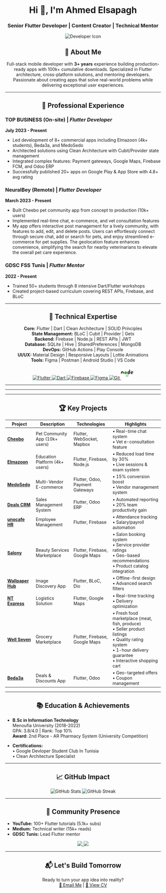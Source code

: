 <h1 align="center">Hi 👋, I'm Ahmed Elsapagh</h1>
<h3 align="center">Senior Flutter Developer | Content Creator | Technical Mentor</h3>

<p align="center">
  <img src="https://cdn-icons-png.flaticon.com/512/3242/3242257.png" width="150" alt="Developer Icon">
</p>

<h2 align="center">🚀 About Me</h2>
<p align="center">
  Full-stack mobile developer with <strong>3+ years</strong> experience building production-ready apps with 100k+ cumulative downloads. Specialized in Flutter architecture, cross-platform solutions, and mentoring developers. Passionate about creating apps that solve real-world problems while delivering exceptional user experiences.
</p>

---

<h2 align="center">💼 Professional Experience</h2>

### **TOP BUSINESS** (On-site) | _Flutter Developer_  
**July 2023 - Present**  
- Led development of 8+ commercial apps including Elmazoon (4k+ students), Beda3a, and MedoSedo
- Architected solutions using Clean Architecture with Cubit/Provider state management
- Integrated complex features: Payment gateways, Google Maps, Firebase FCM, and Odoo ERP
- Successfully published 20+ apps on Google Play & App Store with 4.8+ avg rating

### **NeuralBey** (Remote) | _Flutter Developer_  
**March 2023 - Present**  
- Built Cheebo pet community app from concept to production (10k+ users)
- Implemented real-time chat, e-commerce, and vet consultation features
- My app offers interactive post management for a lively community, with features to add, edit, and delete posts. Users can effortlessly connect through secure chat, add or search for pets, and enjoy streamlined e-commerce for pet supplies. The geolocation feature enhances convenience, simplifying the search for nearby veterinarians to elevate the overall pet care experience.
### **GDSC FSS Tunis** | _Flutter Mentor_  
**2022 - Present**  
- Trained 50+ students through 8 intensive Dart/Flutter workshops
- Created project-based curriculum covering REST APIs, Firebase, and BLoC
---

<h2 align="center">🎯 Technical Expertise</h2>

<p align="center">
  <strong>Core:</strong> Flutter | Dart | Clean Architecture | SOLID Principles<br>
  <strong>State Management:</strong> BLoC | Cubit | Provider | Getx<br>
  <strong>Backend:</strong> Firebase | Node.js | REST APIs | JWT<br>
  <strong>Database:</strong> SQLite | Hive | SharedPreferences | MongoDB<br>
  <strong>DevOps:</strong> GitHub Actions | Play Console<br>
  <strong>UI/UX:</strong> Material Design | Responsive Layouts | Lottie Animations<br>
  <strong>Tools:</strong> Figma | Postman | Android Studio | VS Code
</p>


<p align="center">
  <a href="https://flutter.dev" target="_blank">
    <img src="https://www.vectorlogo.zone/logos/flutterio/flutterio-icon.svg" alt="Flutter" width="40" height="40">
  </a>
  <a href="https://dart.dev" target="_blank">
    <img src="https://www.vectorlogo.zone/logos/dartlang/dartlang-icon.svg" alt="Dart" width="40" height="40">
  </a>
  <a href="https://firebase.google.com/" target="_blank">
    <img src="https://www.vectorlogo.zone/logos/firebase/firebase-icon.svg" alt="Firebase" width="40" height="40">
  </a>
  <a href="https://www.figma.com/" target="_blank">
    <img src="https://www.vectorlogo.zone/logos/figma/figma-icon.svg" alt="Figma" width="40" height="40">
  </a>
  <a href="https://git-scm.com/" target="_blank">
    <img src="https://www.vectorlogo.zone/logos/git-scm/git-scm-icon.svg" alt="Git" width="40" height="40">
  </a>
  <a href="https://nodejs.org" target="_blank">
    <img src="https://raw.githubusercontent.com/devicons/devicon/master/icons/nodejs/nodejs-original-wordmark.svg" alt="Node.js" width="40" height="40">
  </a>
</p>

---

---

---

<h2 align="center">🏆 Key Projects</h2>

| Project | Description | Technologies | Highlights |
|---------|-------------|--------------|------------|
| **[Cheebo](https://play.google.com/store/apps/details?id=com.neuralbey.cheebo)** | Pet Community App (10k+ users) | Flutter, WebSocket, Mapbox | • Real-time chat system<br>• Vet e-consultation feature |
| **[Elmazoon](https://play.google.com/store/apps/details?id=com.elmazoon.app)** | Education Platform (4k+ users) | Flutter, Firebase, Node.js | • Reduced load time by 30%<br>• Live sessions & exam system |
| **[MedoSedo](https://play.google.com/store/apps/details?id=com.topbusiness.medosedo_ecom)** | Multi-Vendor E-commerce | Flutter, Odoo, Payment Gateways | • 15% conversion boost<br>• Vendor management system |
| **[Deals CRM](https://play.google.com/store/apps/details?id=net.topbusiness.deals)** | Sales Management System | Flutter, Odoo ERP | • Automated reporting<br>• 20% team productivity gain |
| **[unocafe HR](https://play.google.com/store/apps/details?id=com.topbusiness.unocafe)** | Employee Management | Flutter, Firebase | • Attendance tracking<br>• Salary/payroll automation |
| **[Salony](https://play.google.com/store/apps/details?id=com.topbusiness.salony)** | Beauty Services Marketplace | Flutter, Firebase, Google Maps | • Salon booking system<br>• Service provider ratings<br>• Geo-based recommendations<br>• Product catalog integration |
| **[Wallpaper Hub](https://github.com/Ahmedelsapagh10/wallpaper-hub)** | Image Discovery App | Flutter, BLoC, Dio | • Offline-first design<br>• Advanced search filters |
| **[NT Express](https://read.cv/elsapagh)** | Logistics Solution | Flutter, Google Maps | • Real-time tracking<br>• Delivery optimization |
| **[Well Seven](https://play.google.com/store/apps/details?id=com.topbusiness.well_seven_new)** | Grocery Marketplace | Flutter, Firebase, Google Maps | • Fresh food marketplace (meat, fish, produce)<br>• Seller product listings<br>• Quality rating system<br>• 1-hour delivery guarantee<br>• Interactive shopping cart
| **[Beda3a](https://play.google.com/store/apps/details?id=com.topbusiness.bed3aecom)** | Deals & Discounts App | Flutter, Odoo | • Geo-targeted offers<br>• Coupon management |

---


<h2 align="center">📚 Education & Achievements</h2>

- **B.Sc in Information Technology**  
  Menoufia University (2018-2022)  
  GPA: 3.8/4.0 | Rank: Top 10%  
  **Award:** 2nd Place - AR Pharmacy System (University Competition)

- **Certifications:**  
  • Google Devloper Student Club In Tunisia  
  • Clean Architecture Specialist

---

<h2 align="center">📈 GitHub Impact</h2>

<p align="center">
  <img src="https://github-readme-stats.vercel.app/api?username=ahmedelsapagh10&show_icons=true&theme=nightowl&count_private=true" alt="GitHub Stats">
  <img src="https://github-readme-streak-stats.herokuapp.com/?user=ahmedelsapagh10&theme=nightowl" alt="GitHub Streak">
</p>

---

<h2 align="center">🌟 Community Presence</h2>

- **YouTube:** 100+ Flutter tutorials (5.1k+ subs)
- **Medium:** Technical writer (15k+ reads)
- **GDSC Tunis:** Lead Flutter mentor

<div align="center">
  <a href="https://www.youtube.com/@ahmed_elsapagh" target="_blank">
    <img src="https://img.shields.io/badge/YouTube-FF0000?style=for-the-badge&logo=youtube&logoColor=white">
  </a>
  <a href="https://linkedin.com/in/ahmed-elsapagh-aa8010220/" target="_blank">
    <img src="https://img.shields.io/badge/LinkedIn-0077B5?style=for-the-badge&logo=linkedin&logoColor=white">
  </a>
</div>

---

<h2 align="center">📬 Let's Build Tomorrow</h2>
<p align="center">
  Ready to turn your app idea into reality?<br>
  <a href="mailto:ahmedelsapagh179@gmail.com">📧 Email Me</a> | 
  <a href="https://read.cv/elsapagh">📄 View CV</a>
</p>
